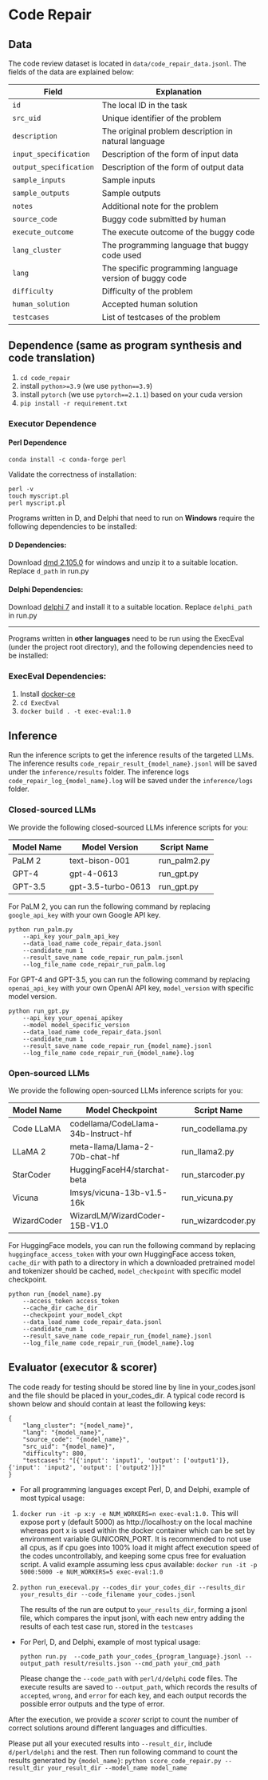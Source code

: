 # Code Repair

## Data
The code review dataset is located in `data/code_repair_data.jsonl`. The fields of the data are explained below:

| Field                	   | Explanation                                          	             |
|--------------------------|--------------------------------------------------------------------|
| `id`                   	 | The local ID in the task                             	             |
| `src_uid`              	 | Unique identifier of the problem                     	             |
| `description`          	 | The original problem description in natural language 	             |
| `input_specification`  	 | Description of the form of input data                	             |
| `output_specification` 	 | Description of the form of output data               	             |
| `sample_inputs`        	 | Sample inputs                                        	             |
| `sample_outputs`       	 | Sample outputs                                       	             |
| `notes`                	 | Additional note for the problem                              	     |
| `source_code`            | Buggy code submitted by human                                      |
| `execute_outcome`         | The execute outcome of the buggy code                              |
| `lang_cluster`         	 | The programming language that buggy code used                    	 |
| `lang`                   | The specific programming language version of buggy code            |
| `difficulty`           	 | Difficulty of the problem                            	             |
| `human_solution`       	 | Accepted human solution                              	             |
| `testcases`            	 | List of testcases of the problem           	                       |

 

## Dependence (same as program synthesis and code translation)
1. `cd code_repair`
2. install `python>=3.9` (we use `python==3.9`)
3. install `pytorch` (we use `pytorch==2.1.1`) based on your cuda version
4. ``pip install -r requirement.txt``

### Executor Dependence 
#### Perl Dependence
```
conda install -c conda-forge perl
```
Validate the correctness of installation:
```
perl -v
touch myscript.pl
perl myscript.pl
```

Programs written in D, and Delphi that need to run on **Windows** require the following dependencies to be installed:

#### D Dependencies:

Download [dmd 2.105.0](https://downloads.dlang.org/releases/2.x/2.105.0/) for windows and unzip it to a suitable location. Replace `d_path` in run.py

#### Delphi Dependencies:

Download [delphi 7](http://altd.embarcadero.com/download/delphi/d7/english/ent/delphi_7_ent_en.iso) and install it to a suitable location. Replace `delphi_path` in run.py

***

Programs written in **other languages** need to be run using the ExecEval (under the project root directory), and the following dependencies need to be installed:

### ExecEval Dependencies:

1. Install [docker-ce](https://docs.docker.com/engine/install/)
2. `cd ExecEval`
3. `docker build . -t exec-eval:1.0`



## Inference
Run the inference scripts to get the inference results of the targeted LLMs. The inference results `code_repair_result_{model_name}.jsonl` will be saved under the `inference/results` folder. The inference logs `code_repair_log_{model_name}.log` will be saved under the `inference/logs` folder.

### Closed-sourced LLMs

We provide the following closed-sourced LLMs inference scripts for you:


| Model Name | Model Version      | Script Name  |
| ---------- | ------------------ | ------------ |
| PaLM 2     | text-bison-001     | run_palm2.py |
| GPT-4      | gpt-4-0613         | run_gpt.py   |
| GPT-3.5    | gpt-3.5-turbo-0613 | run_gpt.py   |

For PaLM 2, you can run the following command by replacing `google_api_key` with your own Google API key. 

```angular2html
python run_palm.py 
    --api_key your_palm_api_key
    --data_load_name code_repair_data.jsonl
    --candidate_num 1
    --result_save_name code_repair_run_palm.jsonl
    --log_file_name code_repair_run_palm.log
```

For GPT-4 and GPT-3.5, you can run the following command by replacing `openai_api_key` with your own OpenAI API key, `model_version` with specific model version.

```angular2html
python run_gpt.py
    --api_key your_openai_apikey
    --model model_specific_version
    --data_load_name code_repair_data.jsonl
    --candidate_num 1
    --result_save_name code_repair_run_{model_name}.jsonl
    --log_file_name code_repair_run_{model_name}.log
```


### Open-sourced LLMs

We provide the following open-sourced LLMs inference scripts for you:


| Model Name  | Model Checkpoint                    | Script Name        |
| ----------- | ----------------------------------- | ------------------ |
| Code LLaMA  | codellama/CodeLlama-34b-Instruct-hf | run_codellama.py   |
| LLaMA 2     | meta-llama/Llama-2-70b-chat-hf      | run_llama2.py      |
| StarCoder   | HuggingFaceH4/starchat-beta         | run_starcoder.py   |
| Vicuna      | lmsys/vicuna-13b-v1.5-16k           | run_vicuna.py      |
| WizardCoder | WizardLM/WizardCoder-15B-V1.0       | run_wizardcoder.py |

For HuggingFace models, you can run the following command by replacing `huggingface_access_token` with your own HuggingFace access token, `cache_dir` with path to a directory in which a downloaded pretrained model and tokenizer should be cached, `model_checkpoint` with specific model checkpoint.

```angular2html
python run_{model_name}.py 
    --access_token access_token
    --cache_dir cache_dir 
    --checkpoint your_model_ckpt
    --data_load_name code_repair_data.jsonl
    --candidate_num 1
    --result_save_name code_repair_run_{model_name}.jsonl
    --log_file_name code_repair_run_{model_name}.log
```




## Evaluator (executor & scorer)


The code ready for testing should be stored line by line in your\_codes.jsonl and the file should be placed in your\_codes\_dir. A typical code record is shown below and should contain at least the following keys:

```
{
    "lang_cluster": "{model_name}",
    "lang": "{model_name}",
    "source_code": "{model_name}",
    "src_uid": "{model_name}",
    "difficulty": 800,
    "testcases": "[{'input': 'input1', 'output': ['output1']}, {'input': 'input2', 'output': ['output2']}]"
}
```

* For all programming languages except Perl, D, and Delphi, example of most typical usage:

1. `docker run -it -p x:y -e NUM_WORKERS=n exec-eval:1.0.` This will expose port y (default 5000) as http://localhost:y on the local machine whereas port x is used within the docker container which can be set by environment variable GUNICORN_PORT. It is recommended to not use all cpus, as if cpu goes into 100% load it might affect execution speed of the codes uncontrollably, and keeping some cpus free for evaluation script. A valid example assuming less cpus available: `docker run -it -p 5000:5000 -e NUM_WORKERS=5 exec-eval:1.0`
   
2. `python run_execeval.py --codes_dir your_codes_dir --results_dir your_results_dir --code_filename your_codes.jsonl`

    The results of the run are output to `your_results_dir`, forming a jsonl file, which compares the input jsonl, with each new entry adding the results of each test case run, stored in the `testcases`
   
* For Perl, D, and Delphi, example of most typical usage:

    `python run.py  --code_path your_codes_{program_language}.jsonl --output_path result/results.json --cmd_path your_cmd_path `

    Please change the `--code_path` with `perl/d/delphi` code files. The execute results are saved to `--output_path`, which records the results of `accepted`, `wrong`, and `error` for each key, and each output records the possible error outputs and the type of error.

After the execution, we provide a *scorer* script to count the number of correct solutions around different languages and difficulties. 

Please put all your executed results into `--result_dir`, include `d/perl/delphi` and the rest. Then run following command to count the results generated by `{model_name}`: `python score_code_repair.py --result_dir your_result_dir --model_name model_name`
